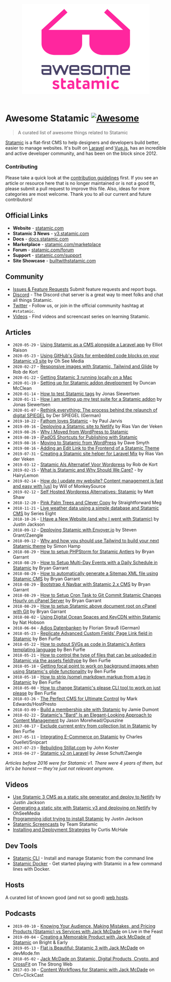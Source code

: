 <div align="center">
  <img width="400" src="statamic-awesome.svg" alt="Awesome Statamic">
  <br><br>
</div>

# Awesome Statamic [![Awesome](https://cdn.rawgit.com/sindresorhus/awesome/d7305f38d29fed78fa85652e3a63e154dd8e8829/media/badge.svg)](https://github.com/sindresorhus/awesome)

> A curated list of awesome things related to Statamic

[Statamic](https://statamic.com) is a flat-first CMS to help designers and developers build better, easier to manage websites. It's built on [Laravel](https://laravel.com) and [Vue.js](https://vuejs.org/), has an incredible and active developer community, and has been on the block since 2012.

### Contributing

Please take a quick look at the [contribution guidelines](CONTRIBUTING.md) first. If you see an article or resource here that is no longer maintained or is not a good fit, please submit a pull request to improve this file. Also, ideas for more categories are most welcome. Thank you to all our current and future contributors!

## Official Links

- **Website** - [statamic.com](https://statamic.com)
- **Statamic 3 News** - [v3.statamic.com](https://v3.statamic.com)
- **Docs** - [docs.statamic.com](https://docs.statamic.com)
- **Marketplace** - [statamic.com/marketplace](https://statamic.com/marketplace)
- **Forum** - [statamic.com/forum](https://statamic.com/forum)
- **Support** - [statamic.com/support](https://statamic.com/support)
- **Site Showcase** - [builtwithstatamic.com](https://builtwithstatamic.com)

## Community

- [Issues & Feature Requests](https://github.com/statamic/v2-hub) Submit feature requests and report bugs.
- [Discord](https://statamic.com/discord) - The Discord chat server is a great way to meet folks and chat all things Statamic.
- [Twitter](https://twitter.com/statamic) - Follow us, or join in the official community hashtag at `#statamic`.
- [Videos](https://youtube.com/statamic) - Find videos and screencast series on learning Statamic.

## Articles

- `2020-05-29` - [Using Statamic as a CMS alongside a Laravel app](https://raison.co/using-statamic-as-a-cms-alongside-a-laravel-app/) by Elliot Raison
- `2020-05-23` - [Using GitHub's Gists for embedded code blocks on your Statamic v3 site](https://ohseemedia.com/posts/using-github-s-gists-for-embedded-code-blocks-on-your-statamic-v3-site/) by Oh See Media
- `2020-02-27` - [Responsive images with Statamic, Tailwind and Glide](https://studio1902.nl/blog/responsive-images-with-statamic-tailwind-and-glide/) by Rob de Kort
- `2020-01-22` - [Getting Statamic 3 running locally on a Mac](https://digitalevangelist.net/blog/getting-statamic-3-running-locally-on-a-mac)
- `2020-01-19` - [Setting up for Statamic addon development](https://duncanm.dev/setting-up-for-statamic-addon-development) by Duncan McClean
- `2020-01-14` - [How to test Statamic tags](https://jonassiewertsen.com/blog/how-to-test-statamic-tags) by Jonas Siewertsen
- `2020-01-11` - [How I am setting up my test suite for a Statamic addon](https://jonassiewertsen.com/blog/how-i-do-setup-my-test-suite-for-a-statamic-addon) by Jonas Siewertsen
- `2020-01-07` - [Rethink everything: The process behind the relaunch of digital SPIEGEL](https://medium.com/@devspiegel/alles-neu-denken-der-prozess-hinter-dem-relaunch-des-digitalen-spiegel-331e76255e48) by Der SPIEGEL (German)
- `2019-10-22` - [Fathom loves Statamic](https://usefathom.com/news/statamic) - by Paul Jarvis
- `2019-09-16` - [Deploying a Statamic site to Netlify](https://rias.be/blog/deploying-a-statamic-site-to-netlify/) by Rias Van der Veken 
- `2019-08-26` - [Why I Moved from WordPress to Statamic](https://curtismchale.ca/2019/08/26/why-i-moved-from-wordpress-to-statamic)
- `2019-08-19` - [iPadOS Shortcuts for Publishing with Statamic](https://curtismchale.ca/2019/08/19/shortcuts-for-publishing-with-statamic)
- `2019-08-16` - [Moving to Statamic from WordPress](https://dev.to/websmyth/moving-to-statamic-from-wordpress-lpi) by Dave Smyth
- `2019-08-16` - [Adding an Edit Link to the Frontend of a Statamic Theme](https://curtismchale.ca/2019/08/16/add-edit-url-to-statamic-content)
- `2019-07-31` - [Creating a Statamic site helper for Laravel Mix](https://rias.be/blog/creating-a-statamic-site-helper-for-laravel-mix/) by Rias Van der Veken 
- `2019-03-12` - [Statamic Als Alternatief Voor Wordpress](https://www.studio1902.nl/blog/statamic-als-alternatief-voor-wordpress/) by Rob de Kort 
- `2019-02-15` - [What is Statamic and Why Should We Care?](https://www.hairylemon.co.nz/blog/what-is-statamic-and-why-should-we-care) - by HairyLemon
- `2019-02-14` - [How do I update my website? Content management is fast and easy with [us]](https://monkeysource.co.uk/blog/how-do-i-update-my-website-content-management-is-fast-and-easy-with-monkeysource) by Will of MonkeySource
- `2019-02-12` - [Self Hosted Wordpress Alternatives: Statamic](https://deliciousbrains.com/statamic-self-hosted-wordpress-alternatives-part-4/) by Matt Shaw
- `2018-12-20` - [Pink Palm Trees and Clever Copy](https://straightforword.co.uk/pink-palm-trees-and-clever-copy-from-statamic/) by Straightforward Meg
- `2018-11-21` - [Live weather data using a simple database and Statamic CMS](https://serieseight.com/journal/live-weather-data-using-a-simple-database-and-statamic-cms) by Series Eight
- `2018-10-26` - [I Have a New Website (and why I went with Statamic)](https://justinjackson.ca/new-website) by Justin Jackson
- `2018-09-12` - [Deploying Statamic with Envoyer.io](https://zaengle.com/blog/deploying-statamic-with-envoyer-io) by Steven Grant/Zaengle
- `2018-09-12` - [Why and how you should use Tailwind to build your next Statamic theme](https://medium.com/@simonhamp/why-and-how-you-should-use-tailwind-to-build-your-next-statamic-theme-dc19a3f28237) by Simon Hamp
- `2018-08-29` - [How to setup PHPStorm for Statamic Antlers](https://medium.com/@garrant/how-to-setup-phpstorm-for-statamic-antlers-4ae2d8bad6ac) by Bryan Garrant
- `2018-08-29` - [How to Setup Multi-Day Events with a Daily Schedule in Statamic](https://medium.com/@garrant/how-to-setup-multi-day-events-with-a-daily-schedule-in-statamic-5f589e0d121d) by Bryan Garrant
- `2018-08-29` - [How to automatically generate a Sitemap XML file using Statamic CMS](https://medium.com/@garrant/how-to-automatically-generate-a-sitemap-xml-file-using-statamic-cms-7161c357011) by Bryan Garrant
- `2018-08-29` - [Bootstrap 4 Navbar with Statamic 2.x CMS](https://medium.com/@garrant/bootstrap-4-navbar-with-statamic-2-x-cms-73ef2ee3e423) by Bryan Garrant
- `2018-08-29` - [How to Setup Cron Task to Git Commit Statamic Changes Hourly on cPanel Server](https://medium.com/@garrant/how-to-setup-cron-task-to-git-commit-statamic-changes-hourly-on-cpanel-server-c4213892f6d2) by Bryan Garrant
- `2018-08-29` - [How to setup Statamic above document root on cPanel with Git](https://medium.com/@garrant/how-to-setup-statamic-above-document-root-on-cpanel-with-git-8c7cef054611) by Bryan Garrant
- `2018-08-02` - [Using Digital Ocean Spaces and KeyCDN within Statamic](https://medium.com/@ckdnat/using-digital-ocean-spaces-and-keycdn-within-statamic-d5e58bb7eb3c) by Nat Hobson
- `2018-06-04` - [Adios Datenbanken](https://orlyapps.de/blog/web/statamic-als-content-management-system-adios-datenbanken) by Florian Strauß (German)
- `2018-05-23` - [Replicate Advanced Custom Fields' Page Link field in Statamic](https://www.benfurfie.co.uk/articles/replicate-acfs-page-link-field-in-statamic) by Ben Furfie
- `2018-05-22` - [How to output SVGs as code in Statamic's Antlers templating language](https://www.benfurfie.co.uk/articles/how-to-output-svgs-as-code-in-statamics-antlers-templating-language) by Ben Furfie
- `2018-05-21` - [How to control the type of files that can be uploaded in Statamic via the assets fieldtype](https://www.benfurfie.co.uk/articles/how-to-control-the-type-of-files-that-can-be-uploaded-in-statamic-via-the-assets-fieldtype) by Ben Furfie
- `2018-05-18` - [Getting focal point to work on background images when using Statamic's glide functionality](https://www.benfurfie.co.uk/articles/getting-focal-point-to-work-on-background-images-when-using-statamics-glide-functionality) by Ben Furfie
- `2018-05-18` - [How to strip (some) markdown markup from a tag in Statamic](https://www.benfurfie.co.uk/articles/how-to-strip-markdown-markup-from-tag-in-statamic) by Ben Furfie
- `2018-05-08` - [How to change Statamic's please CLI tool to work on just please](https://benfurfie.co.uk/articles/how-to-change-statamics-please-cli-tool-to-work-on-just-please) by Ben Furfie
- `2018-03-26` - [The Perfect CMS for Ultimate Control](https://hostpresto.com/blog/statamic-the-perfect-cms-for-ultimate-control/) by Mark Edwards/HostPresto
- `2018-03-09` - [Build a membership site with Statamic](https://www.jamiedumont.co.uk/blog/statamic-membership-site) by Jamie Dumont
- `2018-02-22` - [Statamic's "Bard" Is an Elegant-Looking Approach to Content Management](https://opuszine.us/posts/statamic-bard-elegant-looking-approach-content-management) by Jason Morehead/Opuszine
- `2017-08-17` - [Exclude current entry from collection list in Statamic](https://benfurfie.co.uk/articles/exclude-current-entry-from-collection-list-in-statamic) by Ben Furfie
- `2017-05-11` - [Integrating E-Commerce on Statamic](https://snipcart.com/blog/integrating-e-commerce-on-statamic-flat-file-cms) by Charles Ouellet/Snipcart
- `2017-07-23` - [Rebuilding Stillat.com](https://stillat.com/blog/2017/07/23/rebuilding-stillat) by John Koster
- `2016-04-27` - [Statamic v2 on Laravel](https://zaengle.com/blog/statamic-v2-on-laravel) by Jesse Schutt/Zaengle

_Articles before 2016 were for Statamic v1. There were 4 years of them, but let's be honest &mdash; they're just not relevant anymore._

## Videos
- [Use Statamic 3 CMS as a static site generator and deploy to Netlify](https://www.youtube.com/watch?v=4bTk5JeKydU) by Justin Jackson
- [Generating a static site with Statamic v3 and deploying on Netlify](https://www.youtube.com/watch?v=OHKJf4ytz3M) by OhSeeMedia
- [Programming idiot trying to install Statamic](https://www.youtube.com/watch?v=U4Lt4imMNsM) by Justin Jackson
- [Statamic Screencasts](https://youtube.com/statamic) by Team Statamic
- [Installing and Deployment Strategies](https://curtismchale.ca/2019/06/18/getting-started-with-statamic-installing-and-deployment-strategies/) by Curtis McHale

## Dev Tools

- [Statamic CLI](https://github.com/statamic/cli) - Install and manage Statamic from the command line
- [Statamic Docker](https://github.com/danielgormly/statamic-nginx-docker) - Get started playing with Statamic in a few command lines with Docker.

## Hosts

A curated list of known good (and not so good) [web hosts](https://github.com/statamic/hosts).

## Podcasts

- `2019-09-10` - [Knowing Your Audience, Making Mistakes, and Pricing Products (Statamic) vs Services with Jack McDade](https://rezzz.com/podcast/knowing-your-audience-making-mistakes-and-pricing-products-vs-services-with-jack-mcdade/) on Live in the Feast
- `2019-09-04` - [Creating a Memorable Product with Jack McDade of Statamic](https://www.brightandearlypodcast.com/17) on Bright & Early
- `2019-05-13` - [Flat is Beautiful: Statamic 3 with Jack McDade](https://devmode.fm/episodes/statamic-3-with-jack-mcdade) on devMode.fm
- `2018-05-02` - [Jack McDade on Statamic, Digital Products, Crypto, and CrossFit](http://thestrongweb.com/jack-mcdade) on The Strong Web
- `2017-03-30` - [Content Workflows for Statamic with Jack McDade](https://ctrlclickcast.com/episodes/content-workflows-for-statamic) on Ctrl+ClickCast
